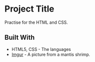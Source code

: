 # Project Title

Practise for the HTML and CSS.

## Built With

* HTML5, CSS - The languages
* [Imgur](http://i.imgur.com) - A picture from a mantis shrimp.
